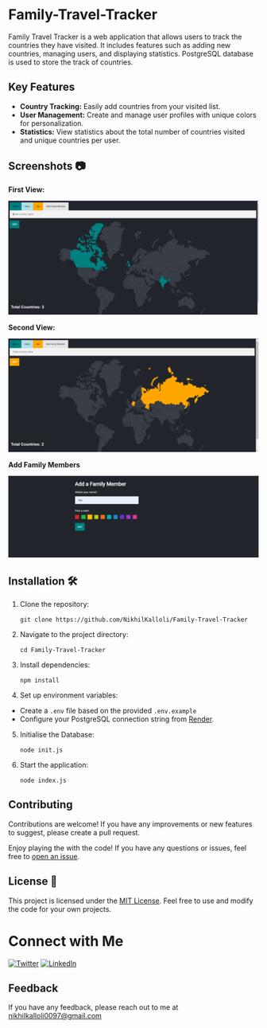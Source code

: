 # Family-Travel-Tracker
Family Travel Tracker is a web application that allows users to track the countries they have visited. It includes features such as adding new countries, managing users, and displaying statistics. PostgreSQL database is used to store the track of countries.


## Key Features

- **Country Tracking:** Easily add countries from your visited list.
- **User Management:** Create and manage user profiles with unique colors for personalization.
- **Statistics:** View statistics about the total number of countries visited and unique countries per user.

## Screenshots 📷

**First View:**  
  
![First View](assets\first.png)

**Second View:**  
   
![Extended view](assets\second.png)

**Add Family Members**  
  
![Extended view](assets\third.png)
 
## Installation 🛠️

1. Clone the repository:
   ```
   git clone https://github.com/NikhilKalloli/Family-Travel-Tracker
   ```
   
2. Navigate to the project directory:    
   ```
   cd Family-Travel-Tracker
   ```

3. Install dependencies:
   ```
   npm install
   ```
   
4. Set up environment variables:  
  - Create a ```.env``` file based on the provided ```.env.example```  
  - Configure your PostgreSQL connection string from [Render](https://render.com/).

5. Initialise the Database:
      ```
      node init.js
      ```

6. Start the application:
    ```
    node index.js
    ```
## Contributing

Contributions are welcome! If you have any improvements or new features to suggest, please create a pull request.

Enjoy playing the with the code! If you have any questions or issues, feel free to [open an issue](https://github.com/NikhilKalloli/Family-Travel-Tracker/issues).

## License 📑

This project is licensed under the [MIT License](LICENSE). Feel free to use and modify the code for your own projects.

#  Connect with Me

[![Twitter](https://img.shields.io/badge/Twitter-1DA1F2?style=for-the-badge&logo=twitter&logoColor=white)](https://twitter.com/NikhilKalloli)
[![LinkedIn](https://img.shields.io/badge/LinkedIn-0A66C2?style=for-the-badge&logo=linkedin&logoColor=white)](https://www.linkedin.com/in/nikhil-kalloli-a6ab2a25b/)

## Feedback

If you have any feedback, please reach out to me at nikhilkalloli0097@gmail.com
